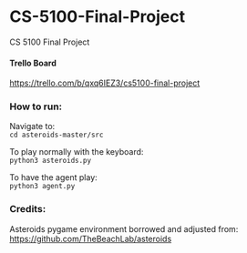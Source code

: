 # CS-5100-Final-Project
CS 5100 Final Project

#### Trello Board
https://trello.com/b/qxq6IEZ3/cs5100-final-project

### How to run:
Navigate to:  
`cd asteroids-master/src` 

To play normally with the keyboard:  
`python3 asteroids.py` 

To have the agent play:  
`python3 agent.py` 


### Credits:
Asteroids pygame environment borrowed and adjusted from: https://github.com/TheBeachLab/asteroids